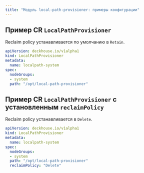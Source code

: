 ```yaml
---
title: "Модуль local-path-provisioner: примеры конфигурации"
---
```


## Пример CR `LocalPathProvisioner`
Reclaim policy устанавливается по умолчанию в `Retain`.
```yaml
apiVersion: deckhouse.io/v1alpha1
kind: LocalPathProvisioner
metadata:
  name: localpath-system
spec:
  nodeGroups:
  - system
  path: "/opt/local-path-provisioner"
```

## Пример CR `LocalPathProvisioner` с установленным `reclaimPolicy`
Reclaim policy устанавливается в `Delete`.
```yaml
apiVersion: deckhouse.io/v1alpha1
kind: LocalPathProvisioner
metadata:
  name: localpath-system
spec:
  nodeGroups:
  - system
  path: "/opt/local-path-provisioner"
  reclaimPolicy: "Delete"
```

